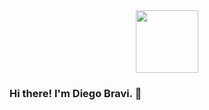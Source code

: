 <div id="header" align="center">
   <img src="https://giphy.com/embed/h408T6Y5GfmXBKW62l" width="100"/>
</div>

### Hi there! I'm Diego Bravi. 👋




